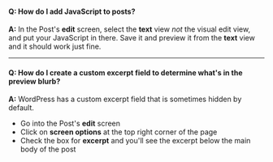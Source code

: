 #### Q: How do I add JavaScript to posts?

**A:** In the Post's **edit** screen, select the **text** view *not* the visual edit view, and put your JavaScript in there. Save it and preview it from the **text** view and it should work just fine.
<hr>

#### Q: How do I create a custom excerpt field to determine what's in the preview blurb?

**A:** WordPress has a custom excerpt field that is sometimes hidden by default.
* Go into the Post's **edit** screen
* Click on **screen options** at the top right corner of the page
* Check the box for **excerpt** and you'll see the excerpt below the main body of the post